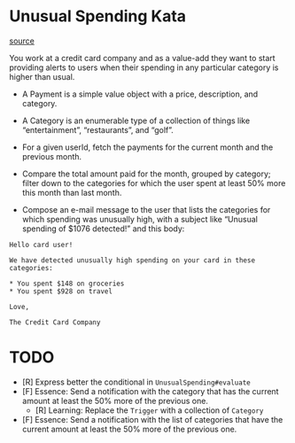 # Unusual Spending Kata

[source](https://kata-log.rocks/unusual-spending-kata)

You work at a credit card company and as a value-add they want to start providing alerts to users when their spending in any particular category is higher than usual.

- A Payment is a simple value object with a price, description, and category.

- A Category is an enumerable type of a collection of things like “entertainment”, “restaurants”, and “golf”.

- For a given userId, fetch the payments for the current month and the previous month.

- Compare the total amount paid for the month, grouped by category; filter down to the categories for which the user spent at least 50% more this month than last month.

- Compose an e-mail message to the user that lists the categories for which spending was unusually high, with a subject like “Unusual spending of $1076 detected!” and this body:

```
Hello card user!

We have detected unusually high spending on your card in these categories:

* You spent $148 on groceries
* You spent $928 on travel

Love,

The Credit Card Company
```

# TODO

- [R] Express better the conditional in `UnusualSpending#evaluate`
- [F] Essence: Send a notification with the category that has the current amount at least the 50% more of the previous one.
    - [R] Learning: Replace the `Trigger` with a collection of `Category`
- [F] Essence: Send a notification with the list of categories that have the current amount at least the 50% more of the previous one.
